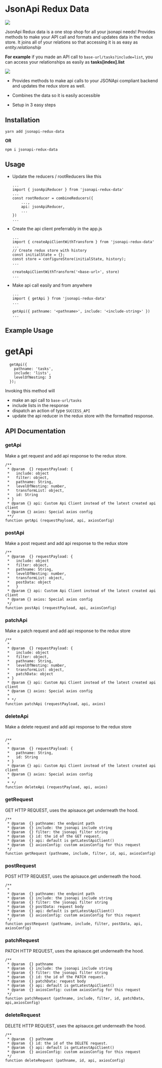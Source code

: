 # JsonApi Redux Data

![](jsonapi-redux-data.svg)

JsonApi Redux data is a one stop shop for all your jsonapi needs!
Provides methods to make your API call and formats and updates data in the redux store.
It joins all of your relations so that accessing it is as easy as _entity.relationship_

**For example** if you made an API call to `base-url/tasks?include=list`, you can access your relationships as easily as **tasks[index].list**

![](redux-json-api.gif)

- Provides methods to make api calls to your JSONApi compliant backend and updates the redux store as well.

- Combines the data so it is easily accessible

- Setup in 3 easy steps

## Installation

```
yarn add jsonapi-redux-data
```

**OR**

```
npm i jsonapi-redux-data
```

## Usage

- Update the reducers / rootReducers like this

  ```
  ...
  import { jsonApiReducer } from 'jsonapi-redux-data'
  ...
  const rootReducer = combineReducers({
      ...,
      api: jsonApiReducer,
      ...
  })
  ...

  ```

- Create the api client preferrably in the app.js

  ```
  ...
  import { createApiClientWithTransform } from 'jsonapi-redux-data'
  ...
  // Create redux store with history
  const initialState = {};
  const store = configureStore(initialState, history);
  ...

  createApiClientWithTransform('<base-url>', store)
  ...
  ```

- Make api call easily and from anywhere

  ```
  ...
  import { getApi } from 'jsonapi-redux-data'
  ...

  getApi({ pathname: '<pathname>', include: '<include-string>' })
  ...
  ```

## Example Usage

# getApi

```
  getApi({
    pathname: 'tasks',
    include: 'lists',
    levelOfNesting: 3
  });
```

Invoking this method will

- make an api call to `base-url/tasks`
- include lists in the response
- dispatch an action of type `SUCCESS_API`
- update the api reducer in the redux store with the formatted response.

## API Documentation

### getApi

Make a get request and add api response to the redux store.

```
/**
 * @param  {} requestPayload: {
 *   include: object
 *   filter: object,
 *   pathname: String,
 *   levelOfNesting: number,
 *   transformList: object,
 *   id: String
 * }
 * @param {} api: Custom Api Client instead of the latest created api client
 * @param {} axios: Special axios config
 **/
function getApi (requestPayload, api, axiosConfig)
```

### postApi

Make a post request and add api response to the redux store

```
/**
 * @param  {} requestPayload: {
 *   include: object
 *   filter: object,
 *   pathname: String,
 *   levelOfNesting: number,
 *   transformList: object,
 *   postData: object
 *   }
 * @param {} api: Custom Api Client instead of the latest created api client
 * @param {} axios: Special axios config
 */
function postApi (requestPayload, api, axiosConfig)
```

### patchApi

Make a patch request and add api response to the redux store

```
/**
 *
 * @param  {} requestPayload: {
 *   include: object
 *   filter: object,
 *   pathname: String,
 *   levelOfNesting: number,
 *   transformList: object,
 *   patchData: object
 * }
 * @param {} api: Custom Api Client instead of the latest created api client
 * @param {} axios: Special axios config
 *
 * */
function patchApi (requestPayload, api, axios)
```

### deleteApi

Make a delete request and add api response to the redux store

```

/**
 *
 * @param  {} requestPayload: {
 *   pathname: String,
 *   id: String
 * }
 * @param {} api: Custom Api Client instead of the latest created api client
 * @param {} axios: Special axios config
 *
 * */
function deleteApi (requestPayload, api, axios)
```

### getRequest

GET HTTP REQUEST, uses the apisauce.get underneath the hood.

```
/**
 * @param  {} pathname: the endpoint path
 * @param  {} include: the jsonapi include string
 * @param  {} filter: the jsonapi filter string
 * @param  {} id: the id of the GET request.
 * @param  {} api: default is getLatestApiClient()
 * @param  {} axiosConfig: custom axiosConfig for this request
 */
function getRequest (pathname, include, filter, id, api, axiosConfig)
```

### postRequest

POST HTTP REQUEST, uses the apisauce.get underneath the hood.

```
/**
 *
 * @param  {} pathname: the endpoint path
 * @param  {} include: the jsonapi include string
 * @param  {} filter: the jsonapi filter string
 * @param  {} postData: request body
 * @param  {} api: default is getLatestApiClient()
 * @param  {} axiosConfig: custom axiosConfig for this request
 */
function postRequest (pathname, include, filter, postData, api, axiosConfig)
```

### patchRequest

PATCH HTTP REQUEST, uses the apisauce.get underneath the hood.

```
/**
 * @param  {} pathname
 * @param  {} include: the jsonapi include string
 * @param  {} filter: the jsonapi filter string
 * @param  {} id: the id of the PATCH request.
 * @param  {} patchData: request body
 * @param  {} api: default is getLatestApiClient()
 * @param  {} axiosConfig: custom axiosConfig for this request
 */
function patchRequest (pathname, include, filter, id, patchData, api,axiosConfig)
```

### deleteRequest

DELETE HTTP REQUEST, uses the apisauce.get underneath the hood.

```
/**
 * @param  {} pathname
 * @param  {} id: the id of the DELETE request.
 * @param  {} api: default is getLatestApiClient()
 * @param  {} axiosConfig: custom axiosConfig for this request
 */
function deleteRequest (pathname, id, api, axiosConfig)
```
